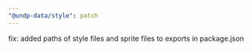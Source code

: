 ```yaml
---
"@undp-data/style": patch
---
```


fix: added paths of style files and sprite files to exports in package.json

